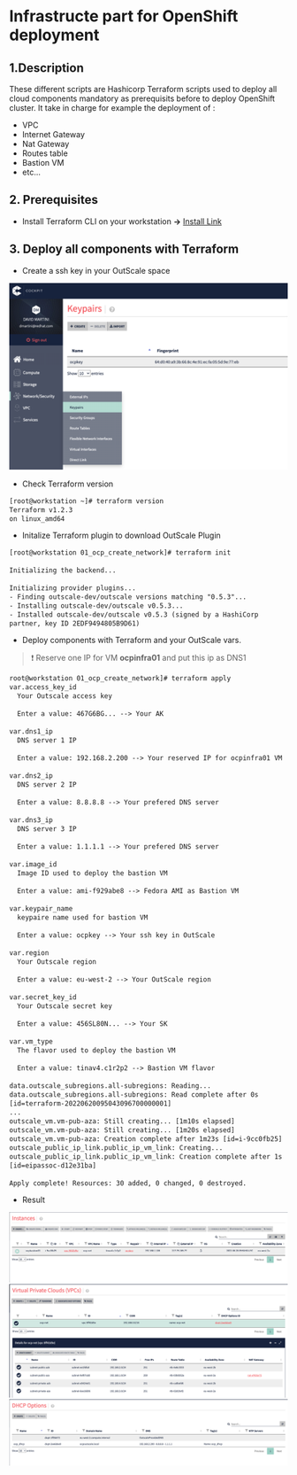 # Infrastructe part for OpenShift deployment

## 1.Description

These different scripts are Hashicorp Terraform scripts used to deploy all cloud components mandatory as prerequisits before to deploy OpenShift cluster. It take in charge for example the deployment of :  
* VPC  
* Internet Gateway
* Nat Gateway
* Routes table
* Bastion VM
* etc...    

## 2. Prerequisites

- Install Terraform CLI on your workstation **->** [Install Link](https://learn.hashicorp.com/tutorials/terraform/install-cli)

## 3. Deploy all components with Terraform

- Create a ssh key in your OutScale space  

![ssh-key](../docs/ocp-key.png)

- Check Terraform version
```
[root@workstation ~]# terraform version
Terraform v1.2.3
on linux_amd64
```

- Initalize Terraform plugin to download OutScale Plugin
```
[root@workstation 01_ocp_create_network]# terraform init

Initializing the backend...

Initializing provider plugins...
- Finding outscale-dev/outscale versions matching "0.5.3"...
- Installing outscale-dev/outscale v0.5.3...
- Installed outscale-dev/outscale v0.5.3 (signed by a HashiCorp partner, key ID 2EDF9494805B9D61)
```

- Deploy components with Terraform and your OutScale vars.
> :heavy_exclamation_mark: Reserve one IP for VM **ocpinfra01** and put this ip as DNS1
```
root@workstation 01_ocp_create_network]# terraform apply
var.access_key_id
  Your Outscale access key

  Enter a value: 467G6BG... --> Your AK

var.dns1_ip
  DNS server 1 IP

  Enter a value: 192.168.2.200 --> Your reserved IP for ocpinfra01 VM

var.dns2_ip
  DNS server 2 IP

  Enter a value: 8.8.8.8 --> Your prefered DNS server

var.dns3_ip
  DNS server 3 IP

  Enter a value: 1.1.1.1 --> Your prefered DNS server

var.image_id
  Image ID used to deploy the bastion VM

  Enter a value: ami-f929abe8 --> Fedora AMI as Bastion VM

var.keypair_name
  keypaire name used for bastion VM

  Enter a value: ocpkey --> Your ssh key in OutScale

var.region
  Your Outscale region

  Enter a value: eu-west-2 --> Your OutScale region

var.secret_key_id
  Your Outscale secret key

  Enter a value: 456SL80N... --> Your SK

var.vm_type
  The flavor used to deploy the bastion VM

  Enter a value: tinav4.c1r2p2 --> Bastion VM flavor

data.outscale_subregions.all-subregions: Reading...
data.outscale_subregions.all-subregions: Read complete after 0s [id=terraform-20220620095043096700000001]
...
outscale_vm.vm-pub-aza: Still creating... [1m10s elapsed]
outscale_vm.vm-pub-aza: Still creating... [1m20s elapsed]
outscale_vm.vm-pub-aza: Creation complete after 1m23s [id=i-9cc0fb25]
outscale_public_ip_link.public_ip_vm_link: Creating...
outscale_public_ip_link.public_ip_vm_link: Creation complete after 1s [id=eipassoc-d12e31ba]

Apply complete! Resources: 30 added, 0 changed, 0 destroyed.
```

- Result 

![instance](../docs/bastion.png)
![vpc](../docs/vpc.png)
![dhcp](../docs/dhcp.png)